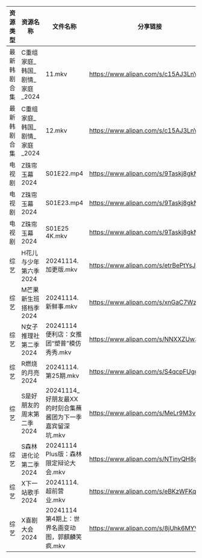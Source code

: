 | 资源类型   | 资源名称                | 文件名称                                 | 分享链接                                 | 更新时间                |
| ------ | ------------------- | ------------------------------------ | ------------------------------------ | ------------------- |
| 最新韩剧合集 | C重组家庭_韩国_剧情_家庭_2024 | 11.mkv                               | https://www.alipan.com/s/c15AJ3LnYiE | 2024-11-14 00:05:16 |
| 最新韩剧合集 | C重组家庭_韩国_剧情_家庭_2024 | 12.mkv                               | https://www.alipan.com/s/c15AJ3LnYiE | 2024-11-14 00:05:16 |
| 电视剧    | Z珠帘玉幕2024           | S01E22.mp4                           | https://www.alipan.com/s/9Taskj8gkML | 2024-11-14 14:06:50 |
| 电视剧    | Z珠帘玉幕2024           | S01E23.mp4                           | https://www.alipan.com/s/9Taskj8gkML | 2024-11-14 14:06:50 |
| 电视剧    | Z珠帘玉幕2024           | S01E25 4K.mkv                        | https://www.alipan.com/s/9Taskj8gkML | 2024-11-14 14:06:49 |
| 综艺     | H花儿与少年第六季2024       | 20241114.加更版.mkv                     | https://www.alipan.com/s/etrBePtYsJ7 | 2024-11-14 14:07:07 |
| 综艺     | M芒果新生班搭档季2024       | 20241114.新鲜事.mkv                     | https://www.alipan.com/s/xnGaC7WzgLK | 2024-11-14 14:07:26 |
| 综艺     | N女子推理社第二季2024       | 20241114 便利店：女推团“塑普”模仿秀秀.mkv         | https://www.alipan.com/s/NNXXZUw3FNE | 2024-11-14 16:07:40 |
| 综艺     | R燃烧的月亮2024          | 20241114.第25期.mkv                    | https://www.alipan.com/s/S4qcpFUguQa | 2024-11-14 14:07:45 |
| 综艺     | S是好朋友的周末第二季2024     | 20241114_好朋友最XX的时刻合集蘸酱团为下一季嘉宾留深坑.mkv | https://www.alipan.com/s/MeLr9M3vuvt | 2024-11-14 14:07:52 |
| 综艺     | S森林进化论第二季2024       | 20241114 Plus版：森林限定辩论大会.mkv          | https://www.alipan.com/s/NTinyQH8gfp | 2024-11-14 16:07:57 |
| 综艺     | X下一站歌手2024          | 20241114.超前营业.mkv                    | https://www.alipan.com/s/eBKzWFKqm82 | 2024-11-14 14:08:17 |
| 综艺     | X喜剧大会2024           | 20241114 第4期上：世界名画变动图，郭麒麟笑疯.mkv      | https://www.alipan.com/s/8jUhk6MYVuh | 2024-11-14 14:08:22 |
